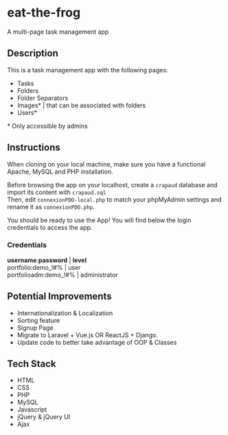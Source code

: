 # eat-the-frog
A multi-page task management app
## Description
This is a task management app with the following pages:
- Tasks
- Folders
- Folder Separators
- Images* | that can be associated with folders
- Users*

\* Only accessible by admins

## Instructions
When cloning on your local machine, make sure you have a functional Apache, MySQL and PHP installation.

Before browsing the app on your localhost, create a ```crapaud``` database and import its content with ```crapaud.sql```  
Then, edit ```connexionPDO-local.php``` to match your phpMyAdmin settings and rename it as ```connexionPDO.php```.

You should be ready to use the App! You will find below the login credentials to access the app.
### Credentials
**username**:**password** | **level**  
portfolio:demo_!#%    | user  
portfolioadm:demo_!#% | administrator

## Potential Improvements
- Internationalization & Localization
- Sorting feature
- Signup Page
- Migrate to Laravel + Vue.js OR ReactJS + Django.
- Update code to better take advantage of OOP & Classes

## Tech Stack
- HTML
- CSS
- PHP
- MySQL
- Javascript
- jQuery & jQuery UI
- Ajax
